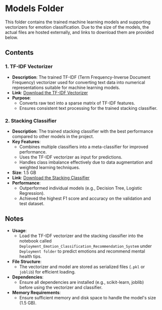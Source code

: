 # Models Folder

This folder contains the trained machine learning models and supporting vectorizers for emotion classification. Due to the size of the models, the actual files are hosted externally, and links to download them are provided below.

## Contents

### 1. **TF-IDF Vectorizer**
- **Description**: The trained TF-IDF (Term Frequency-Inverse Document Frequency) vectorizer used for converting text data into numerical representations suitable for machine learning models.
- **Link**: [Download the TF-IDF Vectorizer](<https://drive.google.com/file/d/1au-rofToOgk8nzLnVoXhWFMNu9zKGfNr/view?usp=sharing>)
- **Purpose**:
  - Converts raw text into a sparse matrix of TF-IDF features.
  - Ensures consistent text processing for the trained stacking classifier.

### 2. **Stacking Classifier**
- **Description**: The trained stacking classifier with the best performance compared to other models in the project. 
- **Key Features**:
  - Combines multiple classifiers into a meta-classifier for improved performance.
  - Uses the TF-IDF vectorizer as input for predictions.
  - Handles class imbalance effectively due to data augmentation and weighted learning techniques.
- **Size**: 1.5 GB
- **Link**: [Download the Stacking Classifier](<https://drive.google.com/file/d/1rgNxtmpNlTDEwbhoV2Lfibxlrd-bQ0K7/view?usp=sharing>)
- **Performance**:
  - Outperformed individual models (e.g., Decision Tree, Logistic Regression).
  - Achieved the highest F1 score and accuracy on the validation and test dataset.

## Notes
- **Usage**:
  - Load the TF-IDF vectorizer and the stacking classifier into the notebook called `Deployment_Emotion_Classification_Recommendation_System` under `Deployment folder` to predict emotions and recommend mental health tips.
- **File Structure**:
  - The vectorizer and model are stored as serialized files (`.pkl` or `joblib`) for efficient loading.
- **Dependencies**:
  - Ensure all dependencies are installed (e.g., scikit-learn, joblib) before using the vectorizer and classifier.
- **Memory Requirements**:
  - Ensure sufficient memory and disk space to handle the model's size (1.5 GB).

